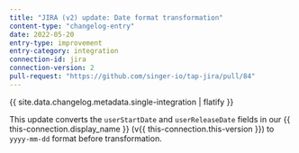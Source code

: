 ```yaml
---
title: "JIRA (v2) update: Date format transformation"
content-type: "changelog-entry"
date: 2022-05-20
entry-type: improvement
entry-category: integration
connection-id: jira
connection-version: 2
pull-request: "https://github.com/singer-io/tap-jira/pull/84"
---
```

{{ site.data.changelog.metadata.single-integration | flatify }}

This update converts the `userStartDate` and `userReleaseDate` fields in our {{ this-connection.display_name }} (v{{ this-connection.this-version }}) to `yyyy-mm-dd` format before transformation.